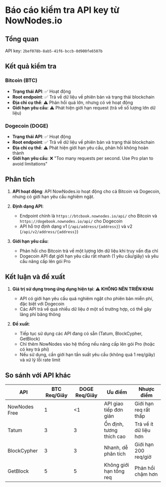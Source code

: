 # Báo cáo kiểm tra API key từ NowNodes.io

## Tổng quan

API key: `2bef078b-8ab5-41f6-bccb-0d900fe6507b`

## Kết quả kiểm tra

### Bitcoin (BTC)

- **Trạng thái API**: ✅ Hoạt động
- **Root endpoint**: ✅ Trả về dữ liệu về phiên bản và trạng thái blockchain
- **Địa chỉ cụ thể**: ⚠️ Phản hồi quá lớn, nhưng có vẻ hoạt động
- **Giới hạn yêu cầu**: ⚠️ Phát hiện giới hạn request (trả về số lượng lớn dữ liệu)

### Dogecoin (DOGE)

- **Trạng thái API**: ✅ Hoạt động
- **Root endpoint**: ✅ Trả về dữ liệu về phiên bản và trạng thái blockchain
- **Địa chỉ cụ thể**: ⚠️ Phát hiện giới hạn yêu cầu, phản hồi không hoàn thành
- **Giới hạn yêu cầu**: ❌ "Too many requests per second. Use Pro plan to avoid limitations"

## Phân tích

1. **API hoạt động**: API NowNodes.io hoạt động cho cả Bitcoin và Dogecoin, nhưng có giới hạn yêu cầu nghiêm ngặt.
  
2. **Định dạng API**:
   - Endpoint chính là `https://btcbook.nownodes.io/api/` cho Bitcoin và `https://dogebook.nownodes.io/api/` cho Dogecoin
   - API hỗ trợ định dạng v1 (`/api/address/{address}`) và v2 (`/api/v2/address/{address}`)

3. **Giới hạn yêu cầu**:
   - Phản hồi cho Bitcoin trả về một lượng lớn dữ liệu khi truy vấn địa chỉ
   - Dogecoin API đạt giới hạn yêu cầu rất nhanh (1 yêu cầu/giây) và yêu cầu nâng cấp lên gói Pro

## Kết luận và đề xuất

1. **Giá trị sử dụng trong ứng dụng hiện tại**: ⚠️ **KHÔNG NÊN TRIỂN KHAI**
   - API có giới hạn yêu cầu quá nghiêm ngặt cho phiên bản miễn phí, đặc biệt với Dogecoin
   - Các API trả về quá nhiều dữ liệu ở một số trường hợp, có thể gây lãng phí băng thông

2. **Đề xuất**:
   - Tiếp tục sử dụng các API đang có sẵn (Tatum, BlockCypher, GetBlock)
   - Chỉ thêm NowNodes vào hệ thống nếu nâng cấp lên gói Pro (hoặc có key trả phí)
   - Nếu sử dụng, cần giới hạn tần suất yêu cầu (không quá 1 req/giây) và xử lý lỗi rate limit

## So sánh với API khác

| API | BTC Req/Giây | DOGE Req/Giây | Ưu điểm | Nhược điểm |
|-----|--------------|---------------|---------|------------|
| NowNodes Free | 1 | <1 | API giao tiếp đơn giản | Giới hạn req rất thấp |
| Tatum | 3 | 3 | Ổn định, tương thích cao | Trả về ít dữ liệu hơn |
| BlockCypher | 3 | 3 | Nhanh, dễ phân tích | Giới hạn 200 req/giờ |
| GetBlock | 5 | 5 | Không giới hạn tổng req | Phản hồi chậm hơn |